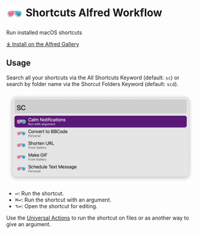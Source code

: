# <img src='Workflow/icon.png' width='45' align='center' alt='icon'> Shortcuts Alfred Workflow

Run installed macOS shortcuts

<a href='https://alfred.app/workflows/alfredapp/shortcuts'>⤓ Install on the Alfred Gallery</a>

## Usage

Search all your shortcuts via the All Shortcuts Keyword (default: `sc`) or search by folder name via the Shorcut Folders Keyword (default: `scd`).

![Alfred search for sc](Workflow/images/about/sc.png)

* <kbd>↩&#xFE0E;</kbd>: Run the shortcut.
* <kbd>⌘</kbd><kbd>↩&#xFE0E;</kbd>: Run the shortcut with an argument.
* <kbd>⌥</kbd><kbd>↩&#xFE0E;</kbd>: Open the shortcut for editing.

Use the [Universal Actions](https://www.alfredapp.com/help/features/universal-actions/) to run the shortcut on files or as another way to give an argument.
